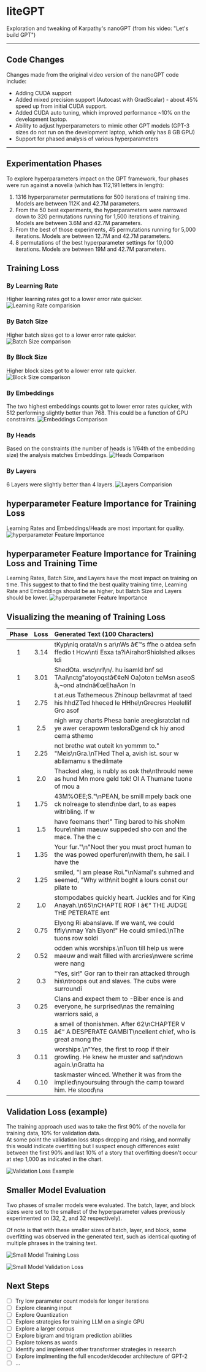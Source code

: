 # liteGPT
Exploration and tweaking of Karpathy's nanoGPT (from his video: "Let's build GPT")

---
## Code Changes
Changes made from the original video version of the nanoGPT code include:
* Adding CUDA support
* Added mixed precision support (Autocast with GradScalar) - about 45% speed up from initial CUDA support.
* Added CUDA auto tuning, which improved performance ~10% on the development laptop.
* Ability to adjust hyperparameters to mimic other GPT models (GPT-3 sizes do not run on the development laptop, which only has 8 GB GPU)
* Support for phased analysis of various hyperparameters

---
## Experimentation Phases
To explore hyperparameters impact on the GPT framework, four phases were run against a novella (which has 112,191 letters in length):
1) 1316 hyperparameter permutations for 500 iterations of training time. Models are between 112K and 42.7M parameters. 
2) From the 50 best experiments, the hyperparameters were narrowed down to 320 permutations running for 1,500 iterations of training.  Models are between 3.6M and 42.7M parameters.
3) From the best of those experiments, 45 permutations running for 5,000 iterations.  Models are between 12.7M and 42.7M parameters.
4) 8 permutations of the best hyperparameter settings for 10,000 iterations.  Models are between 19M and 42.7M parameters.

## Training Loss
### By Learning Rate
Higher learning rates got to a lower error rate quicker.
![Learning Rate comparision](charts/training_loss_by_lr.png)
### By Batch Size
Higher batch sizes got to a lower error rate quicker.
![Batch Size comparison](charts/training_loss_by_batch_size.png)
### By Block Size
Higher block sizes got to a lower error rate quicker.
![Block Size comparison](charts/training_loss_by_block_size.png)
### By Embeddings
The two highest embeddings counts got to lower error rates quicker, with 512 performing slightly better than 768.  This could be a function of GPU constraints.
![Embeddings Comparison](charts/training_loss_by_embeddings.png)
### By Heads
Based on the constraints (the number of heads is 1/64th of the embedding size) the analysis matches Embeddings.
![Heads Comparison](charts/training_loss_by_heads.png)
### By Layers
6 Layers were slightly better than 4 layers.
![Layers Comparision](charts/training_loss_by_layers.png)

## hyperparameter Feature Importance for Training Loss
Learning Rates and Embeddings/Heads are most important for quality.
![hyperparameter Feature Importance](charts/consolidated_hyper_parameter_importance.png)

## hyperparameter Feature Importance for Training Loss and Training Time
Learning Rates, Batch Size, and Layers have the most impact on training on time.  This suggest to that to find the best quality training time,
Learning Rate and Embeddings should be as higher, but Batch Size and Layers should be lower.
![hyperparameter Feature Importance](charts/consolidated_hyper_parameter_importance_including_training_time.png)

## Visualizing the meaning of Training Loss
| Phase | Loss | Generated Text (100 Characters)                                                                                   |
| :---: | :---: |:------------------------------------------------------------------------------------------------------------------|
| 1 |  3.14       | tKyp\niq orataVn s ar\nWs â€™s  ffhe o atdea sefn ffedio t Hcw\nti Esxa ta?iAirahor9hiolshed alkses  tdi          
| 1 | 3.01       | ShedOta. wsc\nrI\n/. hu isamld bnf sd TAal\nctg"atoyoqstâ€¢eN Oa)oton t:eMsn aseoS â‚¬ond atndnâ€œEhaAon !n       
| 1 | 2.75       | t at.eus Tathemeous Zhinoup bellavrmat af taed his hhdZTed hheced le HHhe\nGrecres Heelellif Gro asof             |
| 1 | 2.5        | nigh wray charts Phesa banie areegisratclat nd ye awer cerapowm tesloraDgend ck hiy anod cema sthemo              |
| 1 | 2.25       | not brethe wat outeit kn yommm to." "Meis\nGra.\nTHed Thel a, avish ist. sour w abllamamu s thedilmate            |
| 1 | 2.0        | Thacked aleg, is nubly as osk the\nthrould newe as hund Mn more geld tok! OI A Thumane tuone of mou a             |
| 1 | 1.75       | 43M%OEE;S."\nPEAN, be smill mpely back one ck nolreage to stend\nbe dart, to as eapes witribling. If w            |
| 1 | 1.5        | have feemans ther!" Ting bared to his shoNm foure\nhim maeuw suppeded sho con and the mace. The the c             |
| 1 | 1.35       | Your fur."\n"Noot ther you must proct human to the was powed operfuren\nwith them, he sail. I have the            |
| 2 | 1.25       | smiled, "I am please Roi."\nNamal's suhmed and seemed, "Why with\nit boght a lours const our pilate to            |
| 2 | 1.0        | stompodabes quickly heart. Juckles and for King Anayah.\n65\nCHAPTE ROF I â€“ THE JUDGE THE PETERATE ent          |
| 2 | 0.75       | Elyong Ri abanslave. If we want, we could fifly\nmay Yah Elyon!" He could smiled.\nThe tuons row soldi            |
| 2 | 0.52       | odden whis worships.\nTuon till help us were maeuw and wait filled with arcries\nwere scrime were nang            |
| 2 | 0.3        | "Yes, sir!" Gor ran to their ran attacked through his\ntroops out and slaves. The cubs were surroundi             |
| 3 | 0.25       | Clans and expect them to -Biber ence is and everyone, he surprised\nas the remaining warriors said, a             |
| 3 | 0.15 | a smell of thonishmen. After 62\nCHAPTER V â€“ A DESPERATE GAMBIT\ncellent chief, who is great among the          |
| 3 | 0.11 | worships.\n"Yes, the first to roop if their growling. He knew he muster and sat\ndown again.\nGratta ha           |
| 4 | 0.10 | taskmaster winced. Whether it was from the implied\nyoursuing through the camp toward him. He stood\na            |

## Validation Loss (example)
The training approach used was to take the first 90% of the novella for training data, 10% for validation data.  
At some point the validation loss stops dropping and rising, and normally this would indicate overfitting but I suspect
enough differences exist between the first 90% and last 10% of a story that overfitting doesn't occur at step 1,000 as indicated in the chart.

![Validation Loss Example](charts/validation_loss_by_lr.png)

## Smaller Model Evaluation
Two phases of smaller models were evaluated.  The batch, layer, and block sizes were set to the smallest of the hyperparameter values previously experimented on (32, 2, and 32 respectively).

Of note is that with these smaller sizes of batch, layer, and block, some overfitting was observed in the generated text, such as identical quoting of multiple phrases in the training text.

![Small Model Training Loss](charts/training_loss_by_learning_rate_small_phase2.png)

![Small Model Validation Loss](charts/validation_loss_by_learning_rate_small_phase2.png)

## Next Steps
- [ ] Try low parameter count models for longer iterations
- [ ] Explore cleaning input
- [ ] Explore Quantization
- [ ] Explore strategies for training LLM on a single GPU
- [ ] Explore a larger corpus
- [ ] Explore bigram and trigram prediction abilities
- [ ] Explore tokens as words
- [ ] Identify and implement other transformer strategies in research
- [ ] Explore implmenting the full encoder/decoder architecture of GPT-2
- [ ] ...